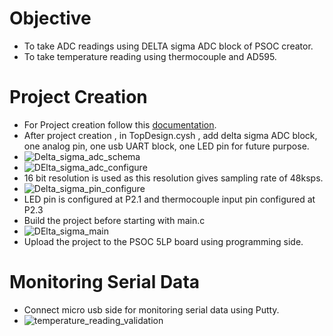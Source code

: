 # Objective

* To take ADC readings using DELTA sigma ADC block of PSOC creator.
* To take temperature reading using thermocouple and AD595.

# Project Creation

* For Project creation follow this [documentation](https://github.com/TechnocultureResearch/Genotyper-Firmware/tree/dev/PSOC).
* After project creation , in TopDesign.cysh , add delta sigma ADC block, one analog pin, one usb UART block, one LED pin for future purpose.
* ![Delta_sigma_adc_schema](https://user-images.githubusercontent.com/86110190/141063367-59cc3af3-f2c8-4161-98a4-3e8a56c072b9.png) 
* ![DElta_sigma_adc_configure](https://user-images.githubusercontent.com/86110190/141063868-996ed4ef-5513-49bf-9572-5cf23e29989b.png) 
* 16 bit resolution is used as this resolution gives sampling rate of 48ksps.
* ![Delta_sigma_pin_configure](https://user-images.githubusercontent.com/86110190/141063410-825d698b-089e-4453-8782-34cc5087a22d.png)
* LED pin is configured at P2.1 and thermocouple input pin configured at P2.3
* Build the project before starting with main.c
* ![DElta_sigma_main](https://user-images.githubusercontent.com/86110190/141063421-75fc4f2a-bd1c-4def-82eb-b80213bd11c8.png)
* Upload the project to the PSOC 5LP board using programming side.

# Monitoring Serial Data
* Connect micro usb side for monitoring serial data using Putty.
* ![temperature_reading_validation](https://user-images.githubusercontent.com/86110190/141063554-adc33b3a-9bc1-4dea-ad06-cb91c6e71533.png)






